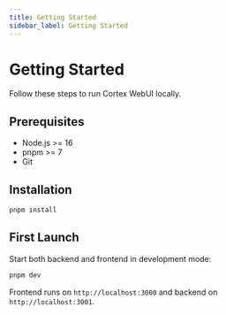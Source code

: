 ```yaml
---
title: Getting Started
sidebar_label: Getting Started
---
```


# Getting Started

Follow these steps to run Cortex WebUI locally.

## Prerequisites

- Node.js >= 16
- pnpm >= 7
- Git

## Installation

```bash
pnpm install
```

## First Launch

Start both backend and frontend in development mode:

```bash
pnpm dev
```

Frontend runs on `http://localhost:3000` and backend on `http://localhost:3001`.
